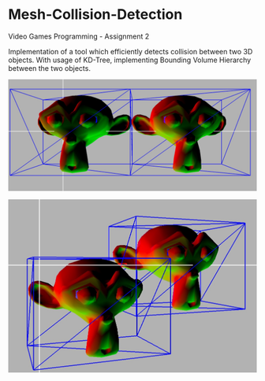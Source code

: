 # Mesh-Collision-Detection
Video Games Programming - Assignment 2

Implementation of a tool which efficiently detects collision between two 3D objects.
With usage of KD-Tree, implementing Bounding Volume Hierarchy between the two objects.

![col1](https://github.com/TalBarami/Mesh-Collision-Detection/blob/master/resources/s1.jpg "col1")


![col2](https://github.com/TalBarami/Mesh-Collision-Detection/blob/master/resources/s2.jpg "col2")
